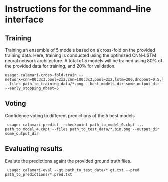 # Instructions for the command–line interface

## Training 
Training an ensemble of 5 models based on a cross-fold on the provided training data. Here, training is conducted using the optimized CNN–LSTM neural network architecture. A total of 5 models will be trained using 80% of the provided data for training, and 20% for validation.

	usage: calamari-cross-fold-train --network=cnn=80:3x3,pool=2x2,cnn=100:3x3,pool=2x2,lstm=200,dropout=0.5,lstm=200,dropout=0.5 --files path_to_training_data/*.png --best_models_dir some_output_dir --early_stopping_nbest=5 



## Voting
Confidence voting to different predictions of the 5 best models.
  
 	 usage: calamari-predict --checkpoint path_to_model_0.ckpt ... path_to_model_4.ckpt --files path_to_test_data/*.bin.png --output_dir some_output_dir
 
## Evaluating results
Evalute the predictions againt the provided ground truth files.

	 usage: calamari-eval --gt path_to_test_data/*.gt.txt --pred path_to_predictions/*.pred.txt

 
